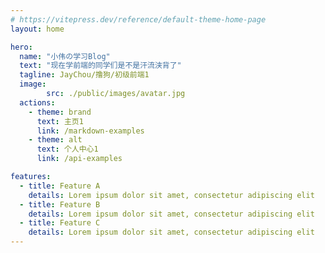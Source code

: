```yaml
---
# https://vitepress.dev/reference/default-theme-home-page
layout: home

hero:
  name: "小伟の学习Blog"
  text: "现在学前端的同学们是不是汗流浃背了"
  tagline: JayChou/撸狗/初级前端1
  image:
        src: ./public/images/avatar.jpg
  actions:
    - theme: brand
      text: 主页1
      link: /markdown-examples
    - theme: alt
      text: 个人中心1
      link: /api-examples

features:
  - title: Feature A
    details: Lorem ipsum dolor sit amet, consectetur adipiscing elit
  - title: Feature B
    details: Lorem ipsum dolor sit amet, consectetur adipiscing elit
  - title: Feature C
    details: Lorem ipsum dolor sit amet, consectetur adipiscing elit
---
```


